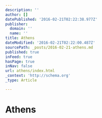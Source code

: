 ```yaml
---
description: ''
author: []
datePublished: '2016-02-21T02:22:38.977Z'
publisher:
  domain: ''
  name: ''
title: Athens
dateModified: '2016-02-21T02:22:00.487Z'
sourcePath: _posts/2016-02-21-athens.md
published: true
inFeed: true
hasPage: true
inNav: false
url: athens/index.html
_context: 'http://schema.org'
_type: Article

---
```

# Athens